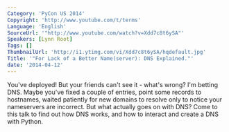 ```yaml
---
Category: 'PyCon US 2014'
Copyright: 'http://www.youtube.com/t/terms'
Language: 'English'
SourceUrl: '"http://www.youtube.com/watch?v=Xdd7c8t6ySA"'
Speakers: [Lynn Root]
Tags: []
ThumbnailUrl: 'http://i1.ytimg.com/vi/Xdd7c8t6ySA/hqdefault.jpg'
Title: '"For Lack of a Better Name(server): DNS Explained."'
date: '2014-04-12'
---
```

You've deployed! But your friends can't see it - what's wrong? I'm betting DNS. Maybe you've fixed a couple of entries, point some records to hostnames, waited patiently for new domains to resolve only to notice your nameservers are incorrect. But what actually goes on with DNS? Come to this talk to find out how DNS works, and how to interact and create a DNS with Python.